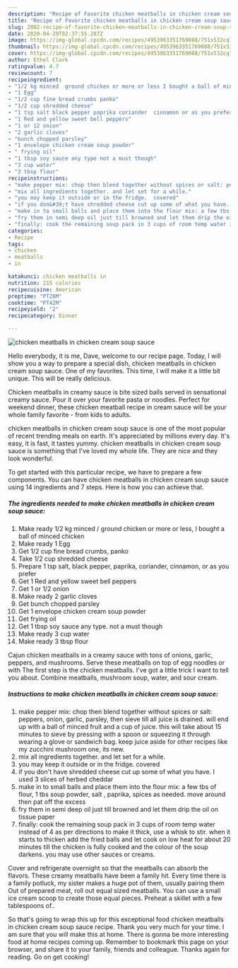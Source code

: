 ```yaml
---
description: "Recipe of Favorite chicken meatballs in chicken cream soup sauce"
title: "Recipe of Favorite chicken meatballs in chicken cream soup sauce"
slug: 2082-recipe-of-favorite-chicken-meatballs-in-chicken-cream-soup-sauce
date: 2020-04-29T02:37:55.287Z
image: https://img-global.cpcdn.com/recipes/4953963351769088/751x532cq70/chicken-meatballs-in-chicken-cream-soup-sauce-recipe-main-photo.jpg
thumbnail: https://img-global.cpcdn.com/recipes/4953963351769088/751x532cq70/chicken-meatballs-in-chicken-cream-soup-sauce-recipe-main-photo.jpg
cover: https://img-global.cpcdn.com/recipes/4953963351769088/751x532cq70/chicken-meatballs-in-chicken-cream-soup-sauce-recipe-main-photo.jpg
author: Ethel Clark
ratingvalue: 4.7
reviewcount: 7
recipeingredient:
- "1/2 kg minced  ground chicken or more or less I bought a ball of minced chicken"
- "1 Egg"
- "1/2 cup fine bread crumbs panko"
- "1/2 cup shredded cheese"
- "1 tsp salt black pepper paprika coriander  cinnamon or as you prefer"
- "1 Red and yellow sweet bell peppers"
- "1 or 12 onion"
- "2 garlic cloves"
- "bunch chopped parsley"
- "1 envelope chicken cream soup powder"
- " frying oil"
- "1 tbsp soy sauce any type not a must though"
- "3 cup water"
- "3 tbsp flour"
recipeinstructions:
- "make pepper mix: chop then blend together without spices or salt: peppers, onion, garlic, parsley, then sieve till all juice is drained. will end up with a ball of minced fruit and a cup of juice. this will take about 15 minutes to sieve by pressing with a spoon or squeezing it through wearing a glove or sandwich bag. keep juice aside for other recipes like my zucchini mushroom one, its new."
- "mix all ingredients together. and let set for a while."
- "you may keep it outside or in the fridge.  covered"
- "if you don&#39;t have shredded cheese cut up some of what you have. I used 3 slices of herbed cheddar"
- "make in to small balls and place them into the flour mix: a few tbs of flour, 1 tbs soup powder, salt , paprika, spices as needed. move around then pat off the excess"
- "fry them in semi deep oil just till browned and let them drip the oil on tissue paper"
- "finally: cook the remaining soup pack in 3 cups of room temp water instead of 4 as per directions to make it thick, use a whisk to stir. when it starts to thicken add the fried balls and let cook on low heat for about 20 minutes till the chicken is fully cooked and the colour of the soup darkens. you may use other sauces or creams."
categories:
- Recipe
tags:
- chicken
- meatballs
- in

katakunci: chicken meatballs in 
nutrition: 215 calories
recipecuisine: American
preptime: "PT28M"
cooktime: "PT42M"
recipeyield: "2"
recipecategory: Dinner

---
```



![chicken meatballs in chicken cream soup sauce](https://img-global.cpcdn.com/recipes/4953963351769088/751x532cq70/chicken-meatballs-in-chicken-cream-soup-sauce-recipe-main-photo.jpg)

Hello everybody, it is me, Dave, welcome to our recipe page. Today, I will show you a way to prepare a special dish, chicken meatballs in chicken cream soup sauce. One of my favorites. This time, I will make it a little bit unique. This will be really delicious.

Chicken meatballs in creamy sauce is bite sized balls served in sensational creamy sauce. Pour it over your favorite pasta or noodles. Perfect for weekend dinner, these chicken meatball recipe in cream sauce will be your whole family favorite - from kids to adults.

chicken meatballs in chicken cream soup sauce is one of the most popular of recent trending meals on earth. It's appreciated by millions every day. It's easy, it is fast, it tastes yummy. chicken meatballs in chicken cream soup sauce is something that I've loved my whole life. They are nice and they look wonderful.


To get started with this particular recipe, we have to prepare a few components. You can have chicken meatballs in chicken cream soup sauce using 14 ingredients and 7 steps. Here is how you can achieve that.

<!--inarticleads1-->

##### The ingredients needed to make chicken meatballs in chicken cream soup sauce:

1. Make ready 1/2 kg minced / ground chicken or more or less, I bought a ball of minced chicken
1. Make ready 1 Egg
1. Get 1/2 cup fine bread crumbs, panko
1. Take 1/2 cup shredded cheese
1. Prepare 1 tsp salt, black pepper, paprika, coriander,  cinnamon, or as you prefer
1. Get 1 Red and yellow sweet bell peppers
1. Get 1 or 1/2 onion
1. Make ready 2 garlic cloves
1. Get bunch chopped parsley
1. Get 1 envelope chicken cream soup powder
1. Get  frying oil
1. Get 1 tbsp soy sauce any type. not a must though
1. Make ready 3 cup water
1. Make ready 3 tbsp flour


Cajun chicken meatballs in a creamy sauce with tons of onions, garlic, peppers, and mushrooms. Serve these meatballs on top of egg noodles or with The first step is the chicken meatballs. I&#39;ve got a little trick I want to tell you about. Combine meatballs, mushroom soup, water, and sour cream. 

<!--inarticleads2-->

##### Instructions to make chicken meatballs in chicken cream soup sauce:

1. make pepper mix: chop then blend together without spices or salt: peppers, onion, garlic, parsley, then sieve till all juice is drained. will end up with a ball of minced fruit and a cup of juice. this will take about 15 minutes to sieve by pressing with a spoon or squeezing it through wearing a glove or sandwich bag. keep juice aside for other recipes like my zucchini mushroom one, its new.
1. mix all ingredients together. and let set for a while.
1. you may keep it outside or in the fridge.  covered
1. if you don&#39;t have shredded cheese cut up some of what you have. I used 3 slices of herbed cheddar
1. make in to small balls and place them into the flour mix: a few tbs of flour, 1 tbs soup powder, salt , paprika, spices as needed. move around then pat off the excess
1. fry them in semi deep oil just till browned and let them drip the oil on tissue paper
1. finally: cook the remaining soup pack in 3 cups of room temp water instead of 4 as per directions to make it thick, use a whisk to stir. when it starts to thicken add the fried balls and let cook on low heat for about 20 minutes till the chicken is fully cooked and the colour of the soup darkens. you may use other sauces or creams.


Cover and refrigerate overnight so that the meatballs can absorb the flavors. These creamy meatballs have been a family hit. Every time there is a family potluck, my sister makes a huge pot of them, usually pairing them Out of prepared meat, roll out equal sized meatballs. You can use a small ice cream scoop to create those equal pieces. Preheat a skillet with a few tablespoons of.. 

So that's going to wrap this up for this exceptional food chicken meatballs in chicken cream soup sauce recipe. Thank you very much for your time. I am sure that you will make this at home. There is gonna be more interesting food at home recipes coming up. Remember to bookmark this page on your browser, and share it to your family, friends and colleague. Thanks again for reading. Go on get cooking!
